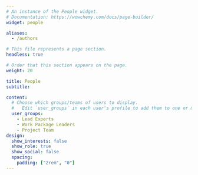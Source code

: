 ```yaml
---
# An instance of the People widget.
# Documentation: https://wowchemy.com/docs/page-builder/
widget: people

aliases:
  - /authors

# This file represents a page section.
headless: true

# Order that this section appears on the page.
weight: 20

title: People
subtitle:

content:
  # Choose which groups/teams of users to display.
  #   Edit `user_groups` in each user's profile to add them to one or more of these groups.
  user_groups:
    - Lead Experts
    - Work Package Leaders
    - Project Team
design:
  show_interests: false
  show_role: true
  show_social: false
  spacing:
    padding: ["2rem", "0"]
---
```

